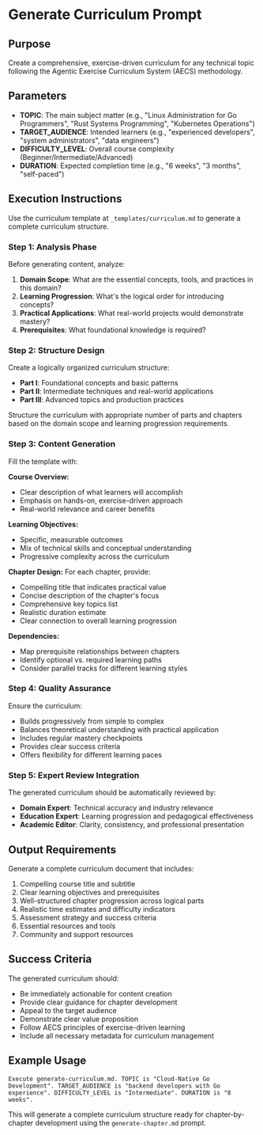 # Generate Curriculum Prompt

## Purpose
Create a comprehensive, exercise-driven curriculum for any technical topic following the Agentic Exercise Curriculum System (AECS) methodology.

## Parameters
- **TOPIC**: The main subject matter (e.g., "Linux Administration for Go Programmers", "Rust Systems Programming", "Kubernetes Operations")
- **TARGET_AUDIENCE**: Intended learners (e.g., "experienced developers", "system administrators", "data engineers")
- **DIFFICULTY_LEVEL**: Overall course complexity (Beginner/Intermediate/Advanced)
- **DURATION**: Expected completion time (e.g., "6 weeks", "3 months", "self-paced")

## Execution Instructions

Use the curriculum template at `_templates/curriculum.md` to generate a complete curriculum structure.

### Step 1: Analysis Phase
Before generating content, analyze:
1. **Domain Scope**: What are the essential concepts, tools, and practices in this domain?
2. **Learning Progression**: What's the logical order for introducing concepts?
3. **Practical Applications**: What real-world projects would demonstrate mastery?
4. **Prerequisites**: What foundational knowledge is required?

### Step 2: Structure Design
Create a logically organized curriculum structure:
- **Part I**: Foundational concepts and basic patterns
- **Part II**: Intermediate techniques and real-world applications  
- **Part III**: Advanced topics and production practices

Structure the curriculum with appropriate number of parts and chapters based on the domain scope and learning progression requirements.

### Step 3: Content Generation
Fill the template with:

**Course Overview:**
- Clear description of what learners will accomplish
- Emphasis on hands-on, exercise-driven approach
- Real-world relevance and career benefits

**Learning Objectives:**
- Specific, measurable outcomes
- Mix of technical skills and conceptual understanding
- Progressive complexity across the curriculum

**Chapter Design:**
For each chapter, provide:
- Compelling title that indicates practical value
- Concise description of the chapter's focus
- Comprehensive key topics list
- Realistic duration estimate
- Clear connection to overall learning progression

**Dependencies:**
- Map prerequisite relationships between chapters
- Identify optional vs. required learning paths
- Consider parallel tracks for different learning styles

### Step 4: Quality Assurance
Ensure the curriculum:
- Builds progressively from simple to complex
- Balances theoretical understanding with practical application
- Includes regular mastery checkpoints
- Provides clear success criteria
- Offers flexibility for different learning paces

### Step 5: Expert Review Integration
The generated curriculum should be automatically reviewed by:
- **Domain Expert**: Technical accuracy and industry relevance
- **Education Expert**: Learning progression and pedagogical effectiveness
- **Academic Editor**: Clarity, consistency, and professional presentation

## Output Requirements

Generate a complete curriculum document that includes:
1. Compelling course title and subtitle
2. Clear learning objectives and prerequisites
3. Well-structured chapter progression across logical parts
4. Realistic time estimates and difficulty indicators
5. Assessment strategy and success criteria
6. Essential resources and tools
7. Community and support resources

## Success Criteria

The generated curriculum should:
- Be immediately actionable for content creation
- Provide clear guidance for chapter development
- Appeal to the target audience
- Demonstrate clear value proposition
- Follow AECS principles of exercise-driven learning
- Include all necessary metadata for curriculum management

## Example Usage

```
Execute generate-curriculum.md. TOPIC is "Cloud-Native Go Development". TARGET_AUDIENCE is "backend developers with Go experience". DIFFICULTY_LEVEL is "Intermediate". DURATION is "8 weeks".
```

This will generate a complete curriculum structure ready for chapter-by-chapter development using the `generate-chapter.md` prompt.